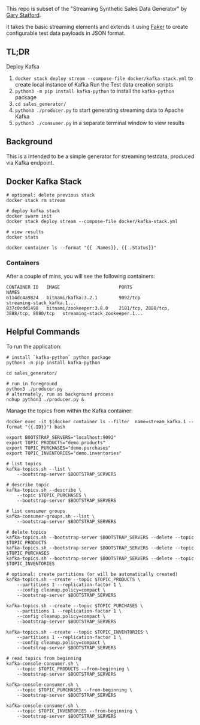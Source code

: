 This repo is subset of the "Streaming Synthetic Sales Data Generator" by [Gary Stafford](https://github.com/garystafford/streaming-sales-generator/blob/main/docker/spark-kstreams-stack.yml).

it takes the basic streaming elements and extends it using [Faker](https://pypi.org/project/Faker/) to create configurable test data payloads in JSON format. 

## TL;DR

Deploy Kafka
1. `docker stack deploy stream --compose-file docker/kafka-stack.yml` to create local instance of Kafka
Run the Test data creation scripts
2. `python3 -m pip install kafka-python` to install the `kafka-python` package
3. `cd sales_generator/`
4. `python3 ./producer.py` to start generating streaming data to Apache Kafka
5. `python3 ./consumer.py` in a separate terminal window to view results

## Background

This is a intended to be a simple generator for streaming testdata, produced via Kafka endpoint.


## Docker Kafka Stack

```shell
# optional: delete previous stack
docker stack rm stream

# deploy kafka stack
docker swarm init
docker stack deploy stream --compose-file docker/kafka-stack.yml

# view results
docker stats

docker container ls --format "{{ .Names}}, {{ .Status}}"
```

### Containers

After a couple of mins, you will see the following containers:

```text
CONTAINER ID   IMAGE                      PORTS                                    NAMES
6114dc4a9824   bitnami/kafka:3.2.1        9092/tcp                                 streaming-stack_kafka.1...
837c0cdd1498   bitnami/zookeeper:3.8.0    2181/tcp, 2888/tcp, 3888/tcp, 8080/tcp   streaming-stack_zookeeper.1...

```

## Helpful Commands

To run the application:

```shell
# install `kafka-python` python package
python3 -m pip install kafka-python

cd sales_generator/

# run in foreground
python3 ./producer.py
# alternately, run as background process
nohup python3 ./producer.py &
```

Manage the topics from within the Kafka container:

```shell
docker exec -it $(docker container ls --filter  name=stream_kafka.1 --format "{{.ID}}") bash

export BOOTSTRAP_SERVERS="localhost:9092"
export TOPIC_PRODUCTS="demo.products"
export TOPIC_PURCHASES="demo.purchases"
export TOPIC_INVENTORIES="demo.inventories"

# list topics
kafka-topics.sh --list \
    --bootstrap-server $BOOTSTRAP_SERVERS

# describe topic
kafka-topics.sh --describe \
    --topic $TOPIC_PURCHASES \
    --bootstrap-server $BOOTSTRAP_SERVERS

# list consumer groups
kafka-consumer-groups.sh --list \
    --bootstrap-server $BOOTSTRAP_SERVERS
  
# delete topics
kafka-topics.sh --bootstrap-server $BOOTSTRAP_SERVERS --delete --topic $TOPIC_PRODUCTS
kafka-topics.sh --bootstrap-server $BOOTSTRAP_SERVERS --delete --topic $TOPIC_PURCHASES
kafka-topics.sh --bootstrap-server $BOOTSTRAP_SERVERS --delete --topic $TOPIC_INVENTORIES

# optional: create partitions (or will be automatically created)
kafka-topics.sh --create --topic $TOPIC_PRODUCTS \
    --partitions 1 --replication-factor 1 \
    --config cleanup.policy=compact \
    --bootstrap-server $BOOTSTRAP_SERVERS

kafka-topics.sh --create --topic $TOPIC_PURCHASES \
    --partitions 1 --replication-factor 1 \
    --config cleanup.policy=compact \
    --bootstrap-server $BOOTSTRAP_SERVERS

kafka-topics.sh --create --topic $TOPIC_INVENTORIES \
    --partitions 1 --replication-factor 1 \
    --config cleanup.policy=compact \
    --bootstrap-server $BOOTSTRAP_SERVERS

# read topics from beginning
kafka-console-consumer.sh \
    --topic $TOPIC_PRODUCTS --from-beginning \
    --bootstrap-server $BOOTSTRAP_SERVERS

kafka-console-consumer.sh \
    --topic $TOPIC_PURCHASES --from-beginning \
    --bootstrap-server $BOOTSTRAP_SERVERS

kafka-console-consumer.sh \
    --topic $TOPIC_INVENTORIES --from-beginning \
    --bootstrap-server $BOOTSTRAP_SERVERS
```


